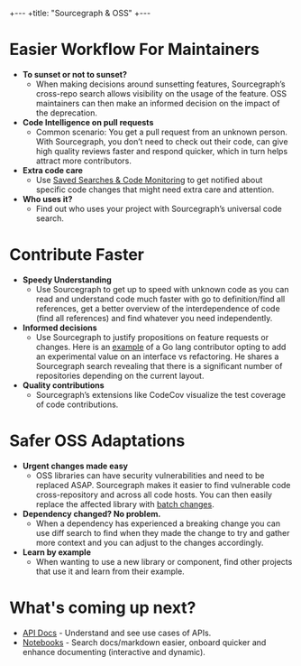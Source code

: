 +---
+title: "Sourcegraph & OSS"
+---

# Easier Workflow For Maintainers

- **To sunset or not to sunset?** 
  - When making decisions around sunsetting features, Sourcegraph’s cross-repo search allows visibility on the usage of the feature. OSS maintainers can then make an informed decision on the impact of the deprecation.
- **Code Intelligence on pull requests** 
  - Common scenario: You get a pull request from an unknown person. With Sourcegraph, you don’t need to check out their code, can give high quality reviews faster and respond quicker, which in turn helps attract more contributors.
- **Extra code care**
  - Use [Saved Searches & Code Monitoring](https://docs.sourcegraph.com/code_search/how-to/saved_searches) to get notified about specific code changes that might need extra care and attention.
- **Who uses it?**
  - Find out who uses your project with Sourcegraph’s universal code search.

# Contribute Faster

- **Speedy Understanding** 
  - Use Sourcegraph to get up to speed with unknown code as you can read and understand code much faster with go to definition/find all references, get a better overview of the interdependence of code (find all references) and find whatever you need independently.
- **Informed decisions** 
  - Use Sourcegraph to justify propositions on feature requests or changes. Here is an [example](https://github.com/golang/go/issues/45494) of a Go lang contributor opting to add an experimental value on an interface vs refactoring. He shares a Sourcegraph search revealing that there is a significant number of repositories depending on the current layout.
- **Quality contributions**
  - Sourcegraph’s extensions like CodeCov visualize the test coverage of code contributions.


# Safer OSS Adaptations

- **Urgent changes made easy** 
  - OSS libraries can have security vulnerabilities and need to be replaced ASAP. Sourcegraph makes it easier to find vulnerable code cross-repository and across all code hosts. You can then easily replace the affected library with [batch changes](https://about.sourcegraph.com/batch-changes/).
- **Dependency changed? No problem.** 
  - When a dependency has experienced a breaking change you can use diff search to find when they made the change to try and gather more context and you can adjust to the changes accordingly.
- **Learn by example**
  - When wanting to use a new library or component, find other projects that use it and learn from their example.
  
 
# What's coming up next?

- [API Docs](https://about.sourcegraph.com/blog/api-documentation-for-all-your-code/) - Understand and see use cases of APIs. 
- [Notebooks](https://sourcegraph.com/github.com/novoselrok/sourcegraph-notebooks/-/blob/test-notebook.snb.md) - Search docs/markdown easier, onboard quicker and enhance documenting (interactive and dynamic).
